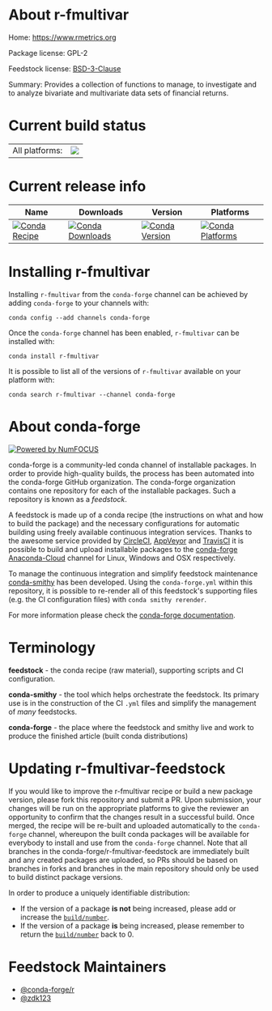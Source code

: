 About r-fmultivar
=================

Home: https://www.rmetrics.org

Package license: GPL-2

Feedstock license: [BSD-3-Clause](https://github.com/conda-forge/r-fmultivar-feedstock/blob/master/LICENSE.txt)

Summary: Provides a  collection of functions to manage, to investigate and to analyze bivariate and multivariate data sets of financial returns.

Current build status
====================


<table><tr><td>All platforms:</td>
    <td>
      <a href="https://dev.azure.com/conda-forge/feedstock-builds/_build/latest?definitionId=12150&branchName=master">
        <img src="https://dev.azure.com/conda-forge/feedstock-builds/_apis/build/status/r-fmultivar-feedstock?branchName=master">
      </a>
    </td>
  </tr>
</table>

Current release info
====================

| Name | Downloads | Version | Platforms |
| --- | --- | --- | --- |
| [![Conda Recipe](https://img.shields.io/badge/recipe-r--fmultivar-green.svg)](https://anaconda.org/conda-forge/r-fmultivar) | [![Conda Downloads](https://img.shields.io/conda/dn/conda-forge/r-fmultivar.svg)](https://anaconda.org/conda-forge/r-fmultivar) | [![Conda Version](https://img.shields.io/conda/vn/conda-forge/r-fmultivar.svg)](https://anaconda.org/conda-forge/r-fmultivar) | [![Conda Platforms](https://img.shields.io/conda/pn/conda-forge/r-fmultivar.svg)](https://anaconda.org/conda-forge/r-fmultivar) |

Installing r-fmultivar
======================

Installing `r-fmultivar` from the `conda-forge` channel can be achieved by adding `conda-forge` to your channels with:

```
conda config --add channels conda-forge
```

Once the `conda-forge` channel has been enabled, `r-fmultivar` can be installed with:

```
conda install r-fmultivar
```

It is possible to list all of the versions of `r-fmultivar` available on your platform with:

```
conda search r-fmultivar --channel conda-forge
```


About conda-forge
=================

[![Powered by NumFOCUS](https://img.shields.io/badge/powered%20by-NumFOCUS-orange.svg?style=flat&colorA=E1523D&colorB=007D8A)](http://numfocus.org)

conda-forge is a community-led conda channel of installable packages.
In order to provide high-quality builds, the process has been automated into the
conda-forge GitHub organization. The conda-forge organization contains one repository
for each of the installable packages. Such a repository is known as a *feedstock*.

A feedstock is made up of a conda recipe (the instructions on what and how to build
the package) and the necessary configurations for automatic building using freely
available continuous integration services. Thanks to the awesome service provided by
[CircleCI](https://circleci.com/), [AppVeyor](https://www.appveyor.com/)
and [TravisCI](https://travis-ci.com/) it is possible to build and upload installable
packages to the [conda-forge](https://anaconda.org/conda-forge)
[Anaconda-Cloud](https://anaconda.org/) channel for Linux, Windows and OSX respectively.

To manage the continuous integration and simplify feedstock maintenance
[conda-smithy](https://github.com/conda-forge/conda-smithy) has been developed.
Using the ``conda-forge.yml`` within this repository, it is possible to re-render all of
this feedstock's supporting files (e.g. the CI configuration files) with ``conda smithy rerender``.

For more information please check the [conda-forge documentation](https://conda-forge.org/docs/).

Terminology
===========

**feedstock** - the conda recipe (raw material), supporting scripts and CI configuration.

**conda-smithy** - the tool which helps orchestrate the feedstock.
                   Its primary use is in the construction of the CI ``.yml`` files
                   and simplify the management of *many* feedstocks.

**conda-forge** - the place where the feedstock and smithy live and work to
                  produce the finished article (built conda distributions)


Updating r-fmultivar-feedstock
==============================

If you would like to improve the r-fmultivar recipe or build a new
package version, please fork this repository and submit a PR. Upon submission,
your changes will be run on the appropriate platforms to give the reviewer an
opportunity to confirm that the changes result in a successful build. Once
merged, the recipe will be re-built and uploaded automatically to the
`conda-forge` channel, whereupon the built conda packages will be available for
everybody to install and use from the `conda-forge` channel.
Note that all branches in the conda-forge/r-fmultivar-feedstock are
immediately built and any created packages are uploaded, so PRs should be based
on branches in forks and branches in the main repository should only be used to
build distinct package versions.

In order to produce a uniquely identifiable distribution:
 * If the version of a package **is not** being increased, please add or increase
   the [``build/number``](https://docs.conda.io/projects/conda-build/en/latest/resources/define-metadata.html#build-number-and-string).
 * If the version of a package **is** being increased, please remember to return
   the [``build/number``](https://docs.conda.io/projects/conda-build/en/latest/resources/define-metadata.html#build-number-and-string)
   back to 0.

Feedstock Maintainers
=====================

* [@conda-forge/r](https://github.com/conda-forge/r/)
* [@zdk123](https://github.com/zdk123/)

